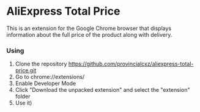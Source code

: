 # AliExpress Total Price

This is an extension for the Google Chrome browser that displays information about the full price of the product along with delivery.

### Using
1. Clone the repository https://github.com/provincialcxz/aliexpress-total-price.git
2. Go to chrome://extensions/
3. Enable Developer Mode
4. Click "Download the unpacked extension" and select the "extension" folder
5. Use it)
